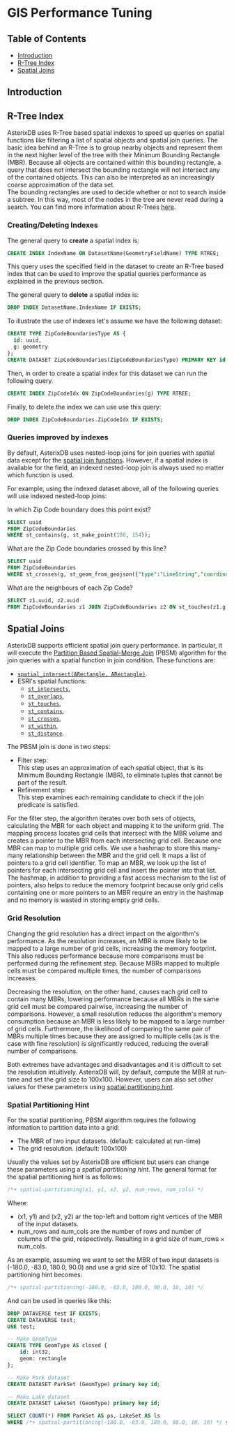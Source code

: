 <!--
 ! Licensed to the Apache Software Foundation (ASF) under one
 ! or more contributor license agreements.  See the NOTICE file
 ! distributed with this work for additional information
 ! regarding copyright ownership.  The ASF licenses this file
 ! to you under the Apache License, Version 2.0 (the
 ! "License"); you may not use this file except in compliance
 ! with the License.  You may obtain a copy of the License at
 !
 !   http://www.apache.org/licenses/LICENSE-2.0
 !
 ! Unless required by applicable law or agreed to in writing,
 ! software distributed under the License is distributed on an
 ! "AS IS" BASIS, WITHOUT WARRANTIES OR CONDITIONS OF ANY
 ! KIND, either express or implied.  See the License for the
 ! specific language governing permissions and limitations
 ! under the License.
 !-->

# GIS Performance Tuning #
## <a id="toc">Table of Contents</a> ##

* [Introduction](#introduction)
* [R-Tree Index](#rtree)
* [Spatial Joins](#spatial_joins)

## <a id="introduction">Introduction</a>


## <a id="rtree">R-Tree Index</a>
AsterixDB uses R-Tree based spatial indexes to speed up queries on spatial functions like filtering a list of spatial objects and spatial join queries.
The basic idea behind an R-Tree is to group nearby objects and represent them in the next higher level of the tree with their Minimum Bounding Rectangle (MBR). Because all objects are contained within this bounding rectangle, a query that does not intersect the bounding rectangle will not intersect any of the contained objects. This can also be interpreted as an increasingly coarse approximation of the data set.  
The bounding rectangles are used to decide whether or not to search inside a subtree. In this way, most of the nodes in the tree are never read during a search. You can find more information about R-Trees [here](https://dl.acm.org/doi/pdf/10.1145/602259.602266).

### Creating/Deleting Indexes

The general query to **create** a spatial index is:
```SQL
CREATE INDEX IndexName ON DatasetName(GeometryFieldName) TYPE RTREE;
```
This query uses the specified field in the dataset to create an R-Tree based index that can be used to improve the spatial queries performance as explained in the previous section.

The general query to **delete** a spatial index is:
```SQL
DROP INDEX DatasetName.IndexName IF EXISTS;
```
To illustrate the use of indexes let's assume we have the following dataset:
```SQL
CREATE TYPE ZipCodeBoundariesType AS {
  id: uuid,
  g: geometry
};
CREATE DATASET ZipCodeBoundaries(ZipCodeBoundariesType) PRIMARY KEY id AUTOGENERATED;
```
Then, in order to create a spatial index for this dataset we can run the following query.
```SQL
CREATE INDEX ZipCodeIdx ON ZipCodeBoundaries(g) TYPE RTREE;
```
Finally, to delete the index we can use use this query:
```SQL
DROP INDEX ZipCodeBoundaries.ZipCodeIdx IF EXISTS;
```

### Queries improved by indexes

By default, AsterixDB uses nested-loop joins for join queries with spatial data except for the [spatial join functions](#spatial_joins). However, if a spatial index is available for the field, an indexed nested-loop join is always used no matter which function is used.

For example, using the indexed dataset above, all of the following queries will use indexed nested-loop joins:  

In which Zip Code boundary does this point exist?
```SQL
SELECT uuid
FROM ZipCodeBoundaries
WHERE st_contains(g, st_make_point(180, 154));
```
What are the Zip Code boundaries crossed by this line?
```SQL
SELECT uuid
FROM ZipCodeBoundaries
WHERE st_crosses(g, st_geom_from_geojson({"type":"LineString","coordinates":[[-89.34, -12.6],[-90.1,-12.56]]}));
```
What are the neighbours of each Zip Code?
```SQL
SELECT z1.uuid, z2.uuid
FROM ZipCodeBoundaries z1 JOIN ZipCodeBoundaries z2 ON st_touches(z1.g, z2.g);
```

## <a id="spatial_joins">Spatial Joins</a>

AsterixDB supports efficient spatial join query performance.
In particular, it will execute the [Partition Based Spatial-Merge Join](http://pages.cs.wisc.edu/~dewitt/includes/paradise/spjoin.pdf) (PBSM) algorithm for the join queries with a spatial function in join condition. These functions are:  
* [`spatial_intersect(ARectangle, ARectangle)`](./geo/functions.html#predicate).
* ESRI's spatial functions:  
    * [`st_intersects`](./geo/functions.html#predicate), 
    * [`st_overlaps`](./geo/functions.html#predicate), 
    * [`st_touches`](./geo/functions.html#predicate), 
    * [`st_contains`](./geo/functions.html#predicate), 
    * [`st_crosses`](./geo/functions.html#predicate), 
    * [`st_within`](./geo/functions.html#predicate), 
    * [`st_distance`](./geo/functions.html#predicate).

The PBSM join is done in two steps:  
* Filter step:  
This step uses an approximation of each spatial object, that is its Minimum Bounding Rectangle (MBR), to eliminate tuples that cannot be part of the result.
* Refinement step:  
This step examines each remaining candidate to check if the join predicate is satisfied.

For the filter step, the algorithm iterates over both sets of objects, calculating the MBR for each object and mapping it to the uniform grid. The mapping process locates grid cells that intersect with the MBR volume and creates a pointer to the MBR from each intersecting grid cell.
Because one MBR can map to multiple grid cells. We use a hashmap to store this many-many relationship between the MBR and the grid cell. It maps a list of pointers to a grid cell identifier. To map an MBR, we look up the list of pointers for each intersecting grid cell and insert the pointer into that list. The hashmap, in addition to providing a fast access mechanism to the list of pointers, also helps to reduce the memory footprint because only grid cells containing one or more pointers to an MBR require an entry in the hashmap and no memory is wasted in storing empty grid cells.

### Grid Resolution

Changing the grid resolution has a direct impact on the algorithm's performance. As the resolution increases, an MBR is more likely to be mapped to a large number of grid cells, increasing the memory footprint. This also reduces performance because more comparisons must be performed during the refinement step. Because MBRs mapped to multiple cells must be compared multiple times, the number of comparisons increases.

Decreasing the resolution, on the other hand, causes each grid cell to contain many MBRs, lowering performance because all MBRs in the same grid cell must be compared pairwise, increasing the number of comparisons. However, a small resolution reduces the algorithm's memory consumption because an MBR is less likely to be mapped to a large number of grid cells. Furthermore, the likelihood of comparing the same pair of MBRs multiple times because they are assigned to multiple cells (as is the case with fine resolution) is significantly reduced, reducing the overall number of comparisons. 

Both extremes have advantages and disadvantages and it is difficult to set the resolution intuitively. AsterixDB will, by default, compute the MBR at run-time and set the grid size to 100x100. However, users can also set other values for these parameters using [spatial partitioning hint](#spatial_partitioning_hint).

### <a id="spatial_partitioning_hint">Spatial Partitioning Hint</a>

For the spatial partitioning, PBSM algorithm requires the following information to partition data into a grid:  
- The MBR of two input datasets. (default: calculated at run-time)
- The grid resolution. (default: 100x100)

Usually the values set by AsterixDB are efficient but users can change these parameters using a *spatial partitioning hint*. The general format for the spatial partitioning hint is as follows:
```SQL
/*+ spatial-partitioning(x1, y1, x2, y2, num_rows, num_cols) */
```
Where:
* (x1, y1) and (x2, y2) ar the top-left and bottom right vertices of the MBR of the input datasets.
* num_rows and num_cols are the number of rows and number of columns of the grid, respectively. Resulting in a grid size of num_rows × num_cols.

As an example, assuming we want to set the MBR of two input datasets is (-180.0, -83.0, 180.0, 90.0) and use a grid size of 10x10. The spatial partitioning hint becomes:
```SQL
/*+ spatial-partitioning(-180.0, -83.0, 180.0, 90.0, 10, 10) */
```
And can be used in queries like this:
```SQL
DROP DATAVERSE test IF EXISTS;
CREATE DATAVERSE test;
USE test;

-- Make GeomType
CREATE TYPE GeomType AS closed {
    id: int32,
    geom: rectangle
};

-- Make Park dataset
CREATE DATASET ParkSet (GeomType) primary key id;

-- Make Lake dataset
CREATE DATASET LakeSet (GeomType) primary key id;

SELECT COUNT(*) FROM ParkSet AS ps, LakeSet AS ls
WHERE /*+ spatial-partitioning(-180.0, -83.0, 180.0, 90.0, 10, 10) */ spatial_intersect(ps.geom, ls.geom);
```


